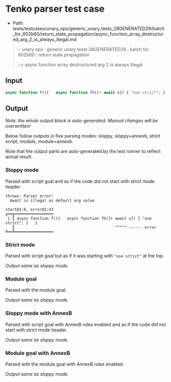 # Tenko parser test case

- Path: tests/testcases/unary_ops/generic_unary_tests_28GENERATED29/batch_for_602b60/return_state_propagation/async_function_array_destructured_arg_2_is_always_illegal.md

> :: unary ops : generic unary tests 28GENERATED29 : batch for 602b60 : return state propagation
>
> ::> async function array destructured arg 2 is always illegal

## Input

`````js
async function f(){   async function fh([+ await x]) { "use strict"; }   }
`````

## Output

_Note: the whole output block is auto-generated. Manual changes will be overwritten!_

Below follow outputs in five parsing modes: sloppy, sloppy+annexb, strict script, module, module+annexb.

Note that the output parts are auto-generated by the test runner to reflect actual result.

### Sloppy mode

Parsed with script goal and as if the code did not start with strict mode header.

`````
throws: Parser error!
  Await is illegal as default arg value

start@1:0, error@1:43
╔══╦═════════════════
 1 ║ async function f(){   async function fh([+ await x]) { "use strict"; }   }
   ║                                            ^^^^^------- error
╚══╩═════════════════

`````

### Strict mode

Parsed with script goal but as if it was starting with `"use strict"` at the top.

_Output same as sloppy mode._

### Module goal

Parsed with the module goal.

_Output same as sloppy mode._

### Sloppy mode with AnnexB

Parsed with script goal with AnnexB rules enabled and as if the code did not start with strict mode header.

_Output same as sloppy mode._

### Module goal with AnnexB

Parsed with the module goal with AnnexB rules enabled.

_Output same as sloppy mode._
